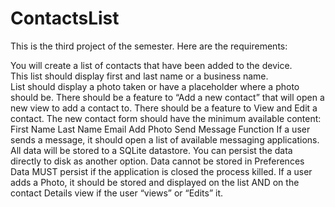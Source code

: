 # ContactsList
This is the third project of the semester. Here are the requirements:

You will create a list of contacts that have been added to the device.</br>
&#09;This list should display first and last name or a business name.</br>
  List should display a photo taken or have a placeholder where a photo should be.
There should be a feature to “Add a new contact” that will open a new view to add a contact to.
There should be a feature to View and Edit a contact.
The new contact form should have the minimum available content:
  First Name
  Last Name
  Email
  Add Photo
  Send Message Function
If a user sends a message, it should open a list of available messaging applications.
All data will be stored to a SQLite datastore.
  You can persist the data directly to disk as another option.
  Data cannot be stored in Preferences
  Data MUST persist if the application is closed the process killed.
If a user adds a Photo, it should be stored and displayed on the list AND on the contact Details view if the user “views” or “Edits” it.
